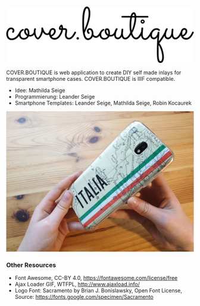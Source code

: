 ![COVER.BOUTIQUE](images/cover.boutique.png)

COVER.BOUTIQUE is web application to create DIY self made inlays for transparent smartphone cases. COVER.BOUTIQUE is IIIF compatible.

* Idee: Mathilda Seige
* Programmierung: Leander Seige
* Smartphone Templates: Leander Seige, Mathilda Seige, Robin Kocaurek


![Transparent Smartphone Inlays](images/demo.jpg)


### Other Resources

* Font Awesome, CC-BY 4.0, https://fontawesome.com/license/free
* Ajax Loader GIF, WTFPL, http://www.ajaxload.info/
* Logo Font: Sacramento by Brian J. Bonislawsky, Open Font License, Source: https://fonts.google.com/specimen/Sacramento
